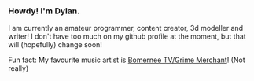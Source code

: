 ### Howdy! I'm Dylan.

I am currently an amateur programmer, content creator, 3d modeller and writer!
I don't have too much on my github profile at the moment, but that will (hopefully) change soon!

Fun fact: My favourite music artist is <a href="https://soundcloud.com/grimemerchant">Bomernee TV/Grime Merchant</a>! (Not really)
